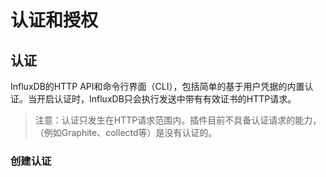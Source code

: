# 认证和授权

## 认证
InfluxDB的HTTP API和命令行界面（CLI），包括简单的基于用户凭据的内置认证。当开启认证时，InfluxDB只会执行发送中带有有效证书的HTTP请求。

>注意：认证只发生在HTTP请求范围内。插件目前不具备认证请求的能力，（例如Graphite、collectd等）是没有认证的。

### 创建认证